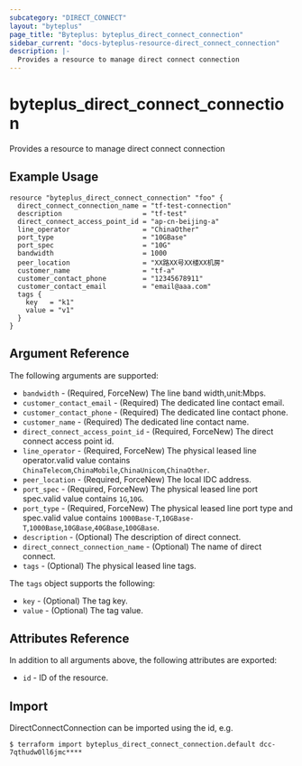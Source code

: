 ```yaml
---
subcategory: "DIRECT_CONNECT"
layout: "byteplus"
page_title: "Byteplus: byteplus_direct_connect_connection"
sidebar_current: "docs-byteplus-resource-direct_connect_connection"
description: |-
  Provides a resource to manage direct connect connection
---
```

# byteplus_direct_connect_connection
Provides a resource to manage direct connect connection
## Example Usage
```hcl
resource "byteplus_direct_connect_connection" "foo" {
  direct_connect_connection_name = "tf-test-connection"
  description                    = "tf-test"
  direct_connect_access_point_id = "ap-cn-beijing-a"
  line_operator                  = "ChinaOther"
  port_type                      = "10GBase"
  port_spec                      = "10G"
  bandwidth                      = 1000
  peer_location                  = "XX路XX号XX楼XX机房"
  customer_name                  = "tf-a"
  customer_contact_phone         = "12345678911"
  customer_contact_email         = "email@aaa.com"
  tags {
    key   = "k1"
    value = "v1"
  }
}
```
## Argument Reference
The following arguments are supported:
* `bandwidth` - (Required, ForceNew) The line band width,unit:Mbps.
* `customer_contact_email` - (Required) The dedicated line contact email.
* `customer_contact_phone` - (Required) The dedicated line contact phone.
* `customer_name` - (Required) The dedicated line contact name.
* `direct_connect_access_point_id` - (Required, ForceNew) The direct connect access point id.
* `line_operator` - (Required, ForceNew) The physical leased line operator.valid value contains `ChinaTelecom`,`ChinaMobile`,`ChinaUnicom`,`ChinaOther`.
* `peer_location` - (Required, ForceNew) The local IDC address.
* `port_spec` - (Required, ForceNew) The physical leased line port spec.valid value contains `1G`,`10G`.
* `port_type` - (Required, ForceNew) The physical leased line port type and spec.valid value contains `1000Base-T`,`10GBase-T`,`1000Base`,`10GBase`,`40GBase`,`100GBase`.
* `description` - (Optional) The description of direct connect.
* `direct_connect_connection_name` - (Optional) The name of direct connect.
* `tags` - (Optional) The physical leased line tags.

The `tags` object supports the following:

* `key` - (Optional) The tag key.
* `value` - (Optional) The tag value.

## Attributes Reference
In addition to all arguments above, the following attributes are exported:
* `id` - ID of the resource.



## Import
DirectConnectConnection can be imported using the id, e.g.
```
$ terraform import byteplus_direct_connect_connection.default dcc-7qthudw0ll6jmc****
```

